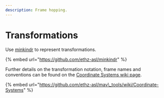 ```yaml
---
description: Frame hopping.
---
```


# Transformations

Use [minkindr](https://github.com/ethz-asl/minkindr) to represent transformations.

{% embed url="https://github.com/ethz-asl/minkindr" %}

Further details on the transformation notation, frame names and conventions can be found on the [Coordinate Systems wiki page](https://github.com/ethz-asl/mav_tools/wiki/Coordinate-Systems).

{% embed url="https://github.com/ethz-asl/mav\_tools/wiki/Coordinate-Systems" %}





